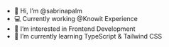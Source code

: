 - 👋 Hi, I’m @sabrinapalm
- 💻 Currently working @Knowit Experience
- 👀 I’m interested in Frontend Development
- 🌱 I’m currently learning TypeScript & Tailwind CSS
